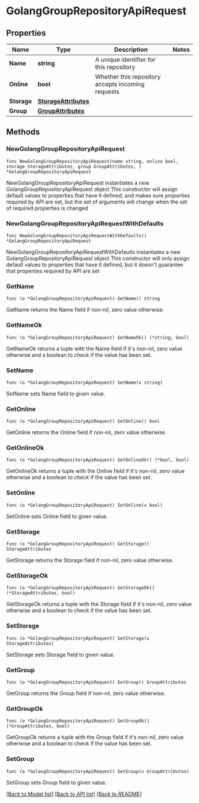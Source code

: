 # GolangGroupRepositoryApiRequest

## Properties

Name | Type | Description | Notes
------------ | ------------- | ------------- | -------------
**Name** | **string** | A unique identifier for this repository | 
**Online** | **bool** | Whether this repository accepts incoming requests | 
**Storage** | [**StorageAttributes**](StorageAttributes.md) |  | 
**Group** | [**GroupAttributes**](GroupAttributes.md) |  | 

## Methods

### NewGolangGroupRepositoryApiRequest

`func NewGolangGroupRepositoryApiRequest(name string, online bool, storage StorageAttributes, group GroupAttributes, ) *GolangGroupRepositoryApiRequest`

NewGolangGroupRepositoryApiRequest instantiates a new GolangGroupRepositoryApiRequest object
This constructor will assign default values to properties that have it defined,
and makes sure properties required by API are set, but the set of arguments
will change when the set of required properties is changed

### NewGolangGroupRepositoryApiRequestWithDefaults

`func NewGolangGroupRepositoryApiRequestWithDefaults() *GolangGroupRepositoryApiRequest`

NewGolangGroupRepositoryApiRequestWithDefaults instantiates a new GolangGroupRepositoryApiRequest object
This constructor will only assign default values to properties that have it defined,
but it doesn't guarantee that properties required by API are set

### GetName

`func (o *GolangGroupRepositoryApiRequest) GetName() string`

GetName returns the Name field if non-nil, zero value otherwise.

### GetNameOk

`func (o *GolangGroupRepositoryApiRequest) GetNameOk() (*string, bool)`

GetNameOk returns a tuple with the Name field if it's non-nil, zero value otherwise
and a boolean to check if the value has been set.

### SetName

`func (o *GolangGroupRepositoryApiRequest) SetName(v string)`

SetName sets Name field to given value.


### GetOnline

`func (o *GolangGroupRepositoryApiRequest) GetOnline() bool`

GetOnline returns the Online field if non-nil, zero value otherwise.

### GetOnlineOk

`func (o *GolangGroupRepositoryApiRequest) GetOnlineOk() (*bool, bool)`

GetOnlineOk returns a tuple with the Online field if it's non-nil, zero value otherwise
and a boolean to check if the value has been set.

### SetOnline

`func (o *GolangGroupRepositoryApiRequest) SetOnline(v bool)`

SetOnline sets Online field to given value.


### GetStorage

`func (o *GolangGroupRepositoryApiRequest) GetStorage() StorageAttributes`

GetStorage returns the Storage field if non-nil, zero value otherwise.

### GetStorageOk

`func (o *GolangGroupRepositoryApiRequest) GetStorageOk() (*StorageAttributes, bool)`

GetStorageOk returns a tuple with the Storage field if it's non-nil, zero value otherwise
and a boolean to check if the value has been set.

### SetStorage

`func (o *GolangGroupRepositoryApiRequest) SetStorage(v StorageAttributes)`

SetStorage sets Storage field to given value.


### GetGroup

`func (o *GolangGroupRepositoryApiRequest) GetGroup() GroupAttributes`

GetGroup returns the Group field if non-nil, zero value otherwise.

### GetGroupOk

`func (o *GolangGroupRepositoryApiRequest) GetGroupOk() (*GroupAttributes, bool)`

GetGroupOk returns a tuple with the Group field if it's non-nil, zero value otherwise
and a boolean to check if the value has been set.

### SetGroup

`func (o *GolangGroupRepositoryApiRequest) SetGroup(v GroupAttributes)`

SetGroup sets Group field to given value.



[[Back to Model list]](../README.md#documentation-for-models) [[Back to API list]](../README.md#documentation-for-api-endpoints) [[Back to README]](../README.md)


